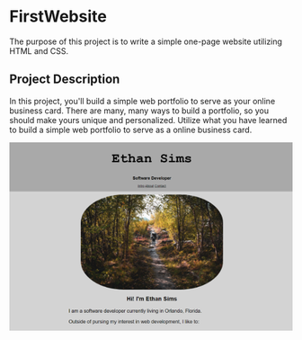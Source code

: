 # FirstWebsite

The purpose of this project is to write a simple one-page website utilizing HTML and CSS. 

## Project Description

In this project, you'll build a simple web portfolio to serve as your online business card. There are many, many ways to build a portfolio, so you should make yours unique and personalized. Utilize what you have learned to build a simple web portfolio to serve as a online business card.

![](/images/webpreview.png)
